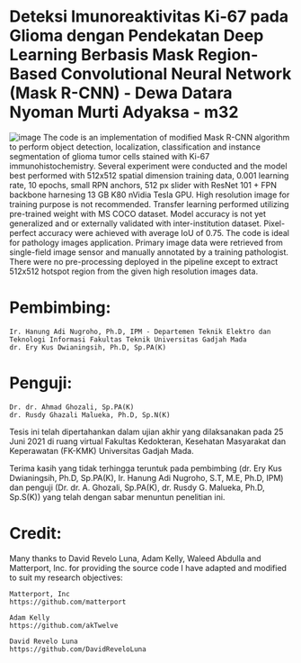 # Deteksi Imunoreaktivitas Ki-67 pada Glioma dengan Pendekatan Deep Learning Berbasis Mask Region-Based Convolutional Neural Network (Mask R-CNN) - Dewa Datara Nyoman Murti Adyaksa - m32
![image](https://user-images.githubusercontent.com/83645352/123502805-3ac04c80-d679-11eb-90b5-bda295f920e8.png)
The code is an implementation of modified Mask R-CNN algorithm to perform object detection, localization, classification and instance segmentation of glioma tumor cells stained with Ki-67 immunohistochemistry. Several experiment were conducted and the model best performed with 512x512 spatial dimension training data, 0.001 learning rate, 10 epochs, small RPN anchors, 512 px slider with ResNet 101 + FPN backbone harnesing 13 GB K80 nVidia Tesla GPU. High resolution image for training purpose is not recommended. Transfer learning performed utilizing pre-trained weight with MS COCO dataset. Model accuracy is not yet generalized and or externally validated with inter-institution dataset. Pixel-perfect accuracy were achieved with average IoU of 0.75. The code is ideal for pathology images application. Primary image data were retrieved from single-field image sensor and manually annotated by a training pathologist. There were no pre-processing deployed in the pipeline except to extract 512x512 hotspot region from the given high resolution images data.

  # Pembimbing:
    Ir. Hanung Adi Nugroho, Ph.D, IPM - Departemen Teknik Elektro dan Teknologi Informasi Fakultas Teknik Universitas Gadjah Mada
    dr. Ery Kus Dwianingsih, Ph.D, Sp.PA(K)
  # Penguji:
    Dr. dr. Ahmad Ghozali, Sp.PA(K)
    dr. Rusdy Ghazali Malueka, Ph.D, Sp.N(K)
Tesis ini telah dipertahankan dalam ujian akhir yang dilaksanakan pada 25 Juni 2021 di ruang virtual Fakultas Kedokteran, Kesehatan Masyarakat dan Keperawatan (FK-KMK) Universitas Gadjah Mada.

Terima kasih yang tidak terhingga teruntuk pada pembimbing (dr. Ery Kus Dwianingsih, Ph.D, Sp.PA(K), Ir. Hanung Adi Nugroho, S.T, M.E, Ph.D, IPM) dan penguji (Dr. dr. A. Ghozali, Sp.PA(K), dr. Rusdy G. Malueka, Ph.D, Sp.S(K)) yang telah dengan sabar menuntun penelitian ini.
# Credit:
Many thanks to David Revelo Luna, Adam Kelly, Waleed Abdulla and Matterport, Inc. for providing the source code I have adapted and modified to suit my research objectives:

    Matterport, Inc
    https://github.com/matterport

    Adam Kelly
    https://github.com/akTwelve
    
    David Revelo Luna
    https://github.com/DavidReveloLuna
